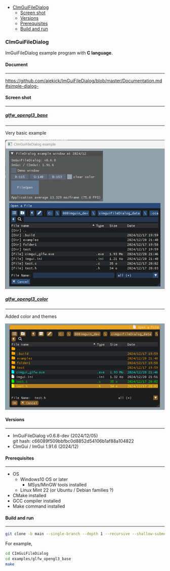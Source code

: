 <!-- START doctoc generated TOC please keep comment here to allow auto update -->
<!-- DON'T EDIT THIS SECTION, INSTEAD RE-RUN doctoc TO UPDATE -->

- [CImGuiFileDialog](#cimguifiledialog)
  - [Screen shot](#screen-shot)
  - [Versions](#versions)
  - [Prerequisites](#prerequisites)
  - [Build and run](#build-and-run)

<!-- END doctoc generated TOC please keep comment here to allow auto update -->

### CImGuiFileDialog

ImGuiFileDialog example program with **C language**.

#### Document 

---

https://github.com/aiekick/ImGuiFileDialog/blob/master/Documentation.md#simple-dialog-

#### Screen shot

---

##### [glfw_opengl3_base](examples/glfw_opengl3_base/main.c)

--- 

Very basic example

![alt](img/glfw_opengl3_base.png)

##### [glfw_opengl3_color](examples/glfw_opengl3_color/main.c)

---

Added color and themes

![alt](img/glfw_opengl3_color.png)

#### Versions

---

- ImGuiFileDialog  v0.6.8-dev (2024/12/05)  
git hash: c66089f509bbfbc0d8852d54106b1af88a104822
- CImGui / ImGui 1.91.6 (2024/12)

#### Prerequisites

---
- OS
   - Windows10 OS or later
      - MSys/MinGW tools installed
   - Linux Mint 22 (or Ubuntu / Debian families ?)
- CMake installed 
- GCC compiler installed
- Make command installed

#### Build and run

---

```sh
git clone -b main --single-branch --depth 1 --recursive --shallow-submodules https://github.com/dinau/CImGuiFileDialog
```

For example,

```sh
cd CImGuiFileDialog
cd examples/glfw_opengl3_base
make
```
